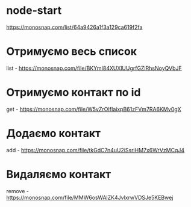 # node-start
https://monosnap.com/list/64a9426a1f3a129ca619f2fa
# Отримуємо весь список
list - https://monosnap.com/file/BKYmI84XUXlUUgrfGZlRhsNoyQVbJF
# Отримуємо контакт по id
get - https://monosnap.com/file/W5vZrOIfIaixpB61zFVm7RA6KMv0gX
# Додаємо контакт
add - https://monosnap.com/file/tkGdC7n4uU2iSsriHM7x6WrVzMCqJ4
# Видаляємо контакт
remove - https://monosnap.com/file/MMW6osWAlZK4JvlxrwVDSJe5KEBwej